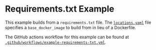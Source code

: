 # Requirements.txt Example

This example builds from a `requirements.txt` file. The [`locations.yaml`](./locations.yaml) file
specifies a `base_docker_image` to build from in lieu of a Dockerfile.

The GitHub actions workflow for this example can be found at
[`.github/workflows/example-requirements-txt.yml`](../../.github/workflows/example-requirements-txt.yml).
